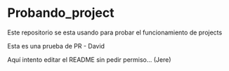 # Probando_project
Este repositorio se esta usando para probar el funcionamiento de projects

Esta es una prueba de PR - David


Aquí intento editar el README sin pedir permiso... (Jere)

